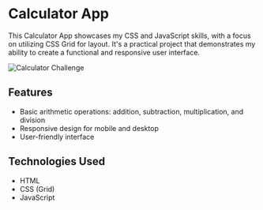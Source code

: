 # Calculator App

This Calculator App showcases my CSS and JavaScript skills, with a focus on utilizing CSS Grid for layout. It's a practical project that demonstrates my ability to create a functional and responsive user interface.

![Calculator Challenge](Challenge.jpg)

## Features
- Basic arithmetic operations: addition, subtraction, multiplication, and division
- Responsive design for mobile and desktop
- User-friendly interface

## Technologies Used
- HTML
- CSS (Grid)
- JavaScript
